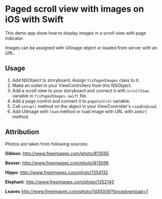 # Paged scroll view with images on iOS with Swift

This demo app show how to display images in a scroll view with page indicator.

Images can be assigned with UIImage object or loaded from server with an URL.

## Usage

1. Add NSObject to storyboard. Assign `YiiPagedImages` class to it.
1. Make an outlet in your ViewControllers from this NSObject.
1. Add a scroll view to your storyboard and connect it with `scrollView` variable in `YiiPagedImages.swift` file.
1. Add a page control and connect it to `pageControl` variable.
1. Call `setup()` method on the object in your ViewController's `viewDidLoad`.
1. Add UIImage with `load` method or load image with URL with `addUrl` method.

## Attribution

Photos are taken from following sources:

**Gibbon**: http://www.freeimages.com/photo/813595

**Beaver**: http://www.freeimages.com/photo/813598

**Hippo**: http://www.freeimages.com/photo/1354132

**Elephant**: http://www.freeimages.com/photo/1352145

**Leaves** http://www.freeimages.com/photo/1445006?forcedownload=1